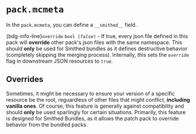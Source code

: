 # `pack.mcmeta`

In the `pack.mcmeta`, you can define a `__smithed__` field.

{bdg-info-line}`override` <code class="sd-text-secondary">bool (*false*)</code> - If true, every json file defined in this pack will **override** other pack's json files with the same namespace. This should **only** be used for Smithed bundles as it defines destructive behavior (completely skipping the merging process). Internally, this sets the `override` flag in downstream JSON resources to `true`.


## Overrides

Sometimes, it might be necessary to ensure your version of a specific resource be the root, reguardless of other files that might conflict, **including vanilla ones**. Of course, this feature is generally against compatibility and should **only** be used sparlingly for certain situations. Primarily, this feature is designed for Smithed Bundles, as it allows the patch pack to override behavior from the bundled packs.
